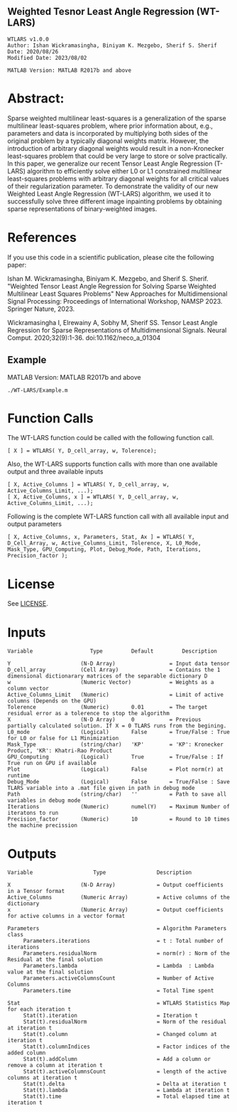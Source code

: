 ## Weighted Tesnor Least Angle Regression (WT-LARS)

    WTLARS v1.0.0
    Author: Ishan Wickramasingha, Biniyam K. Mezgebo, Sherif S. Sherif
    Date: 2020/08/26
    Modified Date: 2023/08/02

    MATLAB Version: MATLAB R2017b and above

# Abstract:
Sparse weighted multilinear least-squares is a generalization of the sparse multilinear least-squares problem, where prior information about, e.g., parameters and data is incorporated by multiplying both sides of the original problem by a typically diagonal weights matrix. However, the introduction of arbitrary diagonal weights would result in a non-Kronecker least-squares problem that could be very large to store or solve practically. In this paper, we generalize our recent Tensor Least Angle Regression (T-LARS) algorithm to efficiently solve either L0 or L1 constrained multilinear least-squares problems with arbitrary diagonal weights for all critical values of their regularization parameter. To demonstrate the validity of our new Weighted Least Angle Regression (WT-LARS) algorithm, we used it to successfully solve three different image inpainting problems by obtaining sparse representations of binary-weighted images. 

# References

If you use this code in a scientific publication, please cite the following paper:

Ishan M. Wickramasingha, Biniyam K. Mezgebo, and Sherif S. Sherif. "Weighted Tensor Least Angle Regression for Solving Sparse Weighted Multilinear Least Squares Problems" New Approaches for Multidimensional Signal Processing: Proceedings of International Workshop, NAMSP 2023. Springer Nature, 2023.

 Wickramasingha I, Elrewainy A, Sobhy M, Sherif SS. Tensor Least Angle Regression for Sparse Representations of Multidimensional Signals. Neural Comput. 2020;32(9):1-36. doi:10.1162/neco_a_01304 

 ## Example

MATLAB Version: MATLAB R2017b and above

    ./WT-LARS/Example.m

# Function Calls

The WT-LARS function could be called with the following function call.

    [ X ] = WTLARS( Y, D_cell_array, w, Tolerence);

 Also, the WT-LARS supports function calls with more than one available output and three available inputs
 
    [ X, Active_Columns ] = WTLARS( Y, D_cell_array, w, Active_Columns_Limit, ...);
    [ X, Active_Columns, x ] = WTLARS( Y, D_cell_array, w, Active_Columns_Limit, ...);

Following is the complete WT-LARS function call with all available input and output parameters

    [ X, Active_Columns, x, Parameters, Stat, Ax ] = WTLARS( Y, D_Cell_Array, w, Active_Columns_Limit, Tolerence, X, L0_Mode, Mask_Type, GPU_Computing, Plot, Debug_Mode, Path, Iterations, Precision_factor );

# License

See [LICENSE](LICENSE).

# Inputs 
    Variable                  Type         Default         Description

    Y                      (N-D Array)                 = Input data tensor
    D_cell_array           (Cell Array)                = Contains the 1 dimensional dictionarary matrices of the separable dictionary D
    w                      (Numeric Vector)            = Weights as a column vector
    Active_Columns_Limit   (Numeric)                   = Limit of active columns (Depends on the GPU)
    Tolerence              (Numeric)       0.01        = The target residual error as a tolerence to stop the algorithm
    X                      (N-D Array)     0           = Previous partially calculated solution. If X = 0 TLARS runs from the begining.
    L0_mode                (Logical)       False       = True/False : True for L0 or false for L1 Minimization
    Mask_Type              (string/char)   'KP'        = 'KP': Kronecker Product, 'KR': Khatri-Rao Product
    GPU_Computing          (Logical)       True        = True/False : If True run on GPU if available
    Plot                   (Logical)       False       = Plot norm(r) at runtime
    Debug_Mode             (Logical)       False       = True/False : Save TLARS variable into a .mat file given in path in debug mode
    Path                   (string/char)   ''          = Path to save all variables in debug mode
    Iterations             (Numeric)       numel(Y)    = Maximum Number of iteratons to run
    Precision_factor       (Numeric)       10          = Round to 10 times the machine precission 


# Outputs  

    Variable                   Type                Description

    X                      (N-D Array)             = Output coefficients in a Tensor format 
    Active_Columns         (Numeric Array)         = Active columns of the dictionary
    x                      (Numeric Array)         = Output coefficients for active columns in a vector format

    Parameters                                     = Algorithm Parameters class
         Parameters.iterations                     = t : Total number of iterations 
         Parameters.residualNorm                   = norm(r) : Norm of the Residual at the final solution
         Parameters.lambda                         = Lambda  : Lambda value at the final solution
         Parameters.activeColumnsCount             = Number of Active Columns
         Parameters.time                           = Total Time spent

    Stat                                           = WTLARS Statistics Map for each iteration t
         Stat(t).iteration                         = Iteration t
         Stat(t).residualNorm                      = Norm of the residual at iteration t 
         Stat(t).column                            = Changed column at iteration t  
         Stat(t).columnIndices                     = Factor indices of the added column
         Stat(t).addColumn                         = Add a column or remove a column at iteration t   
         Stat(t).activeColumnsCount                = length of the active columns at iteration t 
         Stat(t).delta                             = Delta at iteration t
         Stat(t).lambda                            = Lambda at iteration t
         Stat(t).time                              = Total elapsed time at iteration t
